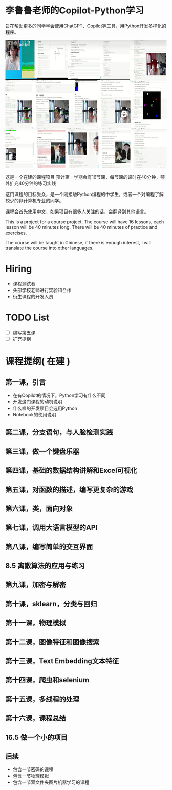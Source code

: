 # 李鲁鲁老师的Copilot-Python学习

旨在帮助更多的同学学会使用ChatGPT、Copilot等工具，用Python开发多样化的程序。

<img src="images/previous_kechuang_course.jpg" alt="Previous Kechuang Course" height="400">


这是一个在建的课程项目 预计第一学期会有16节课，每节课的课时在40分钟，额外扩充40分钟的练习实践

这门课程的目标受众，是一个刚接触Python编程的中学生，或者一个对编程了解较少的非计算机专业的同学。

课程会首先使用中文，如果项目有很多人关注的话，会翻译到其他语言。

This is a project for a course project. The course will have 16 lessons, each lesson will be 40 minutes long. There will be 40 minutes of practice and exercises. 

The course will be taught in Chinese, if there is enough interest, I will translate the course into other languages.

# Hiring

- 课程测试者
- 头部学校老师进行实验和合作
- 衍生课程的开发人员

# TODO List

- [ ] 编写第五课
- [ ] 扩充提纲

# 课程提纲( 在建 )

## 第一课，引言

- 在有Copilot的情况下，Python学习有什么不同
- 开发这门课程的动机说明
- 什么样的开发项目会选用Python
- Notebook的使用说明

## 第二课，分支语句，与人脸检测实践

## 第三课，做一个键盘乐器

## 第四课，基础的数据结构讲解和Excel可视化

## 第五课，对函数的描述，编写更复杂的游戏

## 第六课，类，面向对象

## 第七课，调用大语言模型的API

## 第八课，编写简单的交互界面

## 8.5 离散算法的应用与练习

## 第九课，加密与解密

## 第十课，sklearn，分类与回归

## 第十一课，物理模拟

## 第十二课，图像特征和图像搜索

## 第十三课，Text Embedding文本特征

## 第十四课，爬虫和selenium

## 第十五课，多线程的处理

## 第十六课，课程总结

## 16.5 做一个小的项目


## 

## 后续

- 包含一节密码的课程
- 包含一节物理模拟
- 包含一节双文件夹图片机器学习的课程
